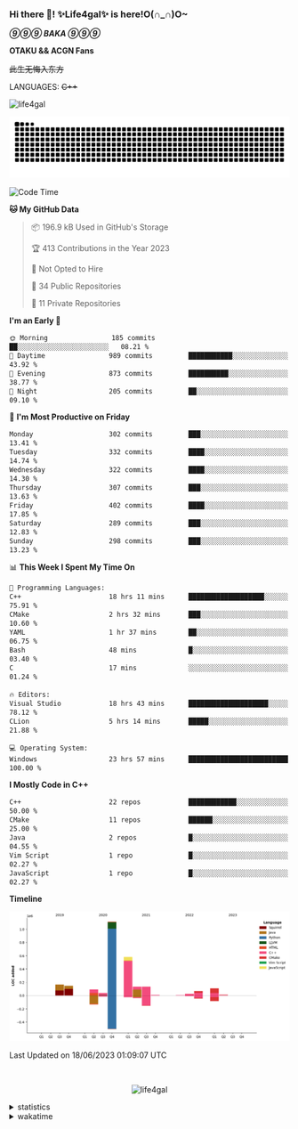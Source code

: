 ### Hi there 👋! ✨Life4gal✨ is here!O(∩_∩)O~

_**⑨⑨⑨ BAKA ⑨⑨⑨**_

**OTAKU && ACGN Fans**

~~此生无悔入东方~~

LANGUAGES: ~~C++~~

<p align="left"> <img src="https://komarev.com/ghpvc/?username=life4gal&label=Profile%20views&color=0e75b6&style=flat" alt="life4gal" /> </p>

![github contribution grid snake animation](https://raw.githubusercontent.com/Life4gal/Life4gal/snake_branch/github-contribution-grid-snake.svg)

<!--START_SECTION:waka-->
![Code Time](http://img.shields.io/badge/Code%20Time-3%2C225%20hrs%2048%20mins-blue)

**🐱 My GitHub Data** 

> 📦 196.9 kB Used in GitHub's Storage 
 > 
> 🏆 413 Contributions in the Year 2023
 > 
> 🚫 Not Opted to Hire
 > 
> 📜 34 Public Repositories 
 > 
> 🔑 11 Private Repositories 
 > 
**I'm an Early 🐤** 

```text
🌞 Morning                185 commits         ██░░░░░░░░░░░░░░░░░░░░░░░   08.21 % 
🌆 Daytime                989 commits         ███████████░░░░░░░░░░░░░░   43.92 % 
🌃 Evening                873 commits         ██████████░░░░░░░░░░░░░░░   38.77 % 
🌙 Night                  205 commits         ██░░░░░░░░░░░░░░░░░░░░░░░   09.10 % 
```
📅 **I'm Most Productive on Friday** 

```text
Monday                   302 commits         ███░░░░░░░░░░░░░░░░░░░░░░   13.41 % 
Tuesday                  332 commits         ████░░░░░░░░░░░░░░░░░░░░░   14.74 % 
Wednesday                322 commits         ████░░░░░░░░░░░░░░░░░░░░░   14.30 % 
Thursday                 307 commits         ███░░░░░░░░░░░░░░░░░░░░░░   13.63 % 
Friday                   402 commits         ████░░░░░░░░░░░░░░░░░░░░░   17.85 % 
Saturday                 289 commits         ███░░░░░░░░░░░░░░░░░░░░░░   12.83 % 
Sunday                   298 commits         ███░░░░░░░░░░░░░░░░░░░░░░   13.23 % 
```


📊 **This Week I Spent My Time On** 

```text
💬 Programming Languages: 
C++                      18 hrs 11 mins      ███████████████████░░░░░░   75.91 % 
CMake                    2 hrs 32 mins       ███░░░░░░░░░░░░░░░░░░░░░░   10.60 % 
YAML                     1 hr 37 mins        ██░░░░░░░░░░░░░░░░░░░░░░░   06.75 % 
Bash                     48 mins             █░░░░░░░░░░░░░░░░░░░░░░░░   03.40 % 
C                        17 mins             ░░░░░░░░░░░░░░░░░░░░░░░░░   01.24 % 

🔥 Editors: 
Visual Studio            18 hrs 43 mins      ████████████████████░░░░░   78.12 % 
CLion                    5 hrs 14 mins       █████░░░░░░░░░░░░░░░░░░░░   21.88 % 

💻 Operating System: 
Windows                  23 hrs 57 mins      █████████████████████████   100.00 % 
```

**I Mostly Code in C++** 

```text
C++                      22 repos            ████████████░░░░░░░░░░░░░   50.00 % 
CMake                    11 repos            ██████░░░░░░░░░░░░░░░░░░░   25.00 % 
Java                     2 repos             █░░░░░░░░░░░░░░░░░░░░░░░░   04.55 % 
Vim Script               1 repo              █░░░░░░░░░░░░░░░░░░░░░░░░   02.27 % 
JavaScript               1 repo              █░░░░░░░░░░░░░░░░░░░░░░░░   02.27 % 
```



**Timeline**

![Lines of Code chart](https://raw.githubusercontent.com/Life4gal/Life4gal/main/assets/bar_graph.png)


 Last Updated on 18/06/2023 01:09:07 UTC
<!--END_SECTION:waka-->

<img src="https://wakatime.com/share/@Life4gal/86c21846-f841-4004-aed1-e1165eb797d6.svg?sanitize=true" alt=""/>

<p align="center"> <img src="./images/⑨.jpg" alt="life4gal" /> </p>

<details>
	<summary>statistics</summary>
	<img src="https://github-profile-trophy.vercel.app/?username=life4gal" alt=""/>
	<img src="https://github-readme-stats.life4gal.vercel.app/api/top-langs/?username=Life4gal&hide=html&show_icons=true&theme=synthwave&cache_seconds=1800" alt=""/>
	<img src="https://github-readme-stats.life4gal.vercel.app/api?username=Life4gal&show_icons=true&theme=synthwave&cache_seconds=1800" alt=""/>
</details>

<details>
	<summary>wakatime</summary>
	<img src="https://wakatime.com/share/@Life4gal/404666b2-d1ff-4388-94e0-a1935d341f14.svg?sanitize=true" alt=""/>
	<img src="https://wakatime.com/share/@Life4gal/972212ce-6084-4d98-a326-1997606ddf37.svg?sanitize=true" alt=""/>
	<img src="https://wakatime.com/share/@Life4gal/7ae4ead0-e1fd-412a-afcb-da977a5ae5e9.svg?sanitize=true" alt=""/>
</details>
